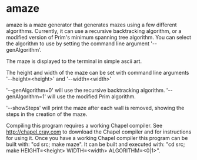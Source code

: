 # amaze

amaze is a maze generator that generates mazes using a few different
algorithms.  Currently, it can use a recursive backtracking algorithm, or a
modified version of Prim's minimum spanning tree algorithm. You can select
the algorithm to use by setting the command line argument '--genAlgorithm'.

The maze is displayed to the terminal in simple ascii art.

The height and width of the maze can be set with command line arguments 
'--height=&lt;height&gt;' and '--width=&lt;width&gt;'

'--genAlgorithm=0' will use the recursive backtracking algorithm.
'--genAlgorithm=1' will use the modified Prim algorithm.

'--showSteps' will print the maze after each wall is removed, showing the
steps in the creation of the maze.

Compiling this program requires a working Chapel compiler. See
http://chapel.cray.com to download the Chapel compiler and for instructions
for using it.  Once you have a working Chapel compiler this program can be
built with: "cd src; make maze".  It can be built and executed with:
"cd src; make HEIGHT=&lt;height&gt; WIDTH=&lt;width&gt; ALGORITHM=&lt;0|1&gt;".
